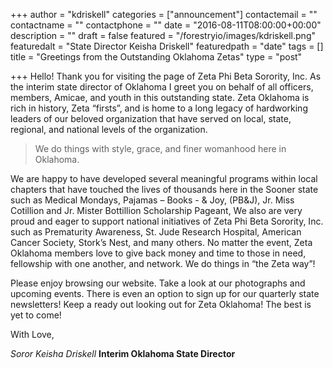 +++
author = "kdriskell"
categories = ["announcement"]
contactemail = ""
contactname = ""
contactphone = ""
date = "2016-08-11T08:00:00+00:00"
description = ""
draft = false
featured = "/forestryio/images/kdriskell.png"
featuredalt = "State Director Keisha Driskell"
featuredpath = "date"
tags = []
title = "Greetings from the Outstanding Oklahoma Zetas"
type = "post"

+++
Hello! Thank you for visiting the page of Zeta Phi Beta Sorority, Inc. As the interim state director of Oklahoma I greet you on behalf of all officers, members, Amicae, and youth in this outstanding state. Zeta Oklahoma is rich in history, Zeta “firsts”, and is home to a long legacy of hardworking leaders of our beloved organization that have served on local, state, regional, and national levels of the organization.

> We do things with style, grace, and finer womanhood here in Oklahoma. 

We are happy to have developed several meaningful programs within local chapters that have touched the lives of thousands here in the Sooner state such as Medical Mondays, Pajamas – Books - & Joy, (PB&J), Jr. Miss Cotillion and Jr. Mister Bottillion Scholarship Pageant, We also are very proud and eager to support national initiatives of Zeta Phi Beta Sorority, Inc. such as Prematurity Awareness, St. Jude Research Hospital, American Cancer Society, Stork’s Nest, and many others. No matter the event, Zeta Oklahoma members love to give back money and time to those in need, fellowship with one another, and network. We do things in “the Zeta way”!

Please enjoy browsing our website. Take a look at our photographs and upcoming events. There is even an option to sign up for our quarterly state newsletters! Keep a ready out looking out for Zeta Oklahoma! The best is yet to come!

With Love,


*Soror Keisha Driskell*
**Interim Oklahoma State Director**